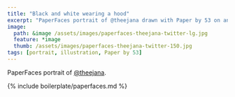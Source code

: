 ```yaml
---
title: "Black and white wearing a hood"
excerpt: "PaperFaces portrait of @theejana drawn with Paper by 53 on an iPad."
image: 
  path: &image /assets/images/paperfaces-theejana-twitter-lg.jpg 
  feature: *image
  thumb: /assets/images/paperfaces-theejana-twitter-150.jpg
tags: [portrait, illustration, Paper by 53]
---
```


PaperFaces portrait of [@theejana](http://twitter.com/theejana).

{% include boilerplate/paperfaces.md %}